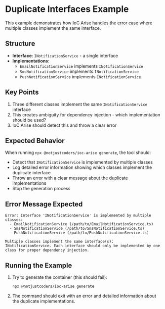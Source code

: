 # Duplicate Interfaces Example

This example demonstrates how IoC Arise handles the error case where multiple classes implement the same interface.

## Structure

- **Interface**: `INotificationService` - a single interface
- **Implementations**: 
  - `EmailNotificationService` implements `INotificationService`
  - `SmsNotificationService` implements `INotificationService` 
  - `PushNotificationService` implements `INotificationService`

## Key Points

1. Three different classes implement the same `INotificationService` interface
2. This creates ambiguity for dependency injection - which implementation should be used?
3. IoC Arise should detect this and throw a clear error

## Expected Behavior

When running `npx @notjustcoders/ioc-arise generate`, the tool should:
- Detect that `INotificationService` is implemented by multiple classes
- Log detailed error information showing which classes implement the duplicate interface
- Throw an error with a clear message about the duplicate implementations
- Stop the generation process

## Error Message Expected

```
Error: Interface 'INotificationService' is implemented by multiple classes:
  - EmailNotificationService (/path/to/EmailNotificationService.ts)
  - SmsNotificationService (/path/to/SmsNotificationService.ts)
  - PushNotificationService (/path/to/PushNotificationService.ts)

Multiple classes implement the same interface(s): INotificationService. Each interface should only be implemented by one class for proper dependency injection.
```

## Running the Example

1. Try to generate the container (this should fail):
   ```bash
   npx @notjustcoders/ioc-arise generate
   ```

2. The command should exit with an error and detailed information about the duplicate implementations.